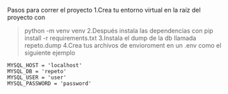 Pasos para correr el proyecto
1.Crea tu entorno virtual en la raíz del proyecto con 
> python -m venv venv
2.Después instala las dependencias con
> pip install -r requirements.txt
3.Instala el dump de la db llamada repeto.dump
4.Crea tus archivos de envioroment en un .env como el siguiente ejemplo
```
MYSQL_HOST = 'localhost'
MYSQL_DB = 'repeto'
MYSQL_USER = 'user'
MYSQL_PASSWORD = 'password'
```

